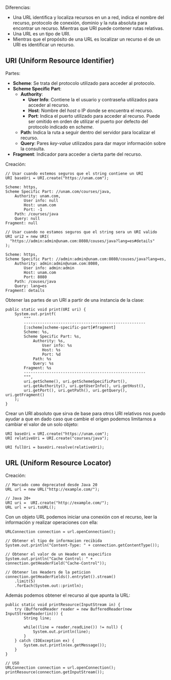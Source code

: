 Diferencias:

- Una URL identifica y localiza recursos en un a red, indica el nombre del recurso, protocolo de conexión, dominio y la ruta absoluta para encontrar un recurso. Mientras que URI puede contener rutas relativas.
- Una URL es un tipo de URI.
- Mientras que el propósito de una URL es localizar un recurso el de un URI es identificar un recurso.
## URI (Uniform Resource Identifier)

Partes:

- **Scheme**: Se trata del protocolo utilizado para acceder al protocolo.
- **Scheme Specific Part**:
	- **Authority**:
		- **User Info**: Contiene la el usuario y contraseña utilizados para acceder al recurso.
		- **Host**: Nombre del *host* o IP donde se encuentra el recurso.
		- **Port**: Indica el puerto utilizado para acceder al recurso. Puede ser omitido en orden de utilizar el puerto por defecto del protocolo indicado en *scheme*.
	- **Path**: Indica la ruta a seguir dentro del servidor para localizar el recurso.
	- **Query**: Pares *key-value* utilizados para dar mayor información sobre la consulta.
- **Fragment**: Indicador para acceder a cierta parte del recurso.

Creación:

```
// Usar cuando estemos seguros que el string contiene un URI
URI baseUri = URI.create("https://unam.com");

Scheme: https,
Scheme Specific Part: //unam.com/courses/java,
    Authority: unam.com,
        User info: null
        Host: unam.com
        Port: -1
    Path: /courses/java
    Query: null
Fragment: null

// Usar cuando no estamos seguros que el string sera un URI valido
URI uri2 = new URI(
  "https://admin:admin@unam.com:8080/couses/java?lang=es#details"
);

Scheme: https,
Scheme Specific Part: //admin:admin@unam.com:8080/couses/java?lang=es,
    Authority: admin:admin@unam.com:8080,
        User info: admin:admin
        Host: unam.com
        Port: 8080
    Path: /couses/java
    Query: lang=es
Fragment: details
```

Obtener las partes de un URI a partir de una instancia de la clase:

```
public static void print(URI uri) {
    System.out.printf(
        """
        -----------------------------------------------------
        [:scheme]scheme-specific-part[#fragment]
        Scheme: %s,
        Scheme Specific Part: %s,
            Authority: %s,
                User info: %s
                Host: %s
                Port: %d
            Path: %s
            Query: %s
        Fragment: %s
	    -----------------------------------------------------
        """,
        uri.getScheme(), uri.getSchemeSpecificPart(),
        uri.getAuthority(), uri.getUserInfo(), uri.getHost(), 
        uri.getPort(), uri.getPath(), uri.getQuery(), uri.getFragment()
    );
}
```

Crear un URI absoluto que sirva de base para otros URI relativos nos puedo ayudar a que en dado caso que cambie el origen podemos limitarnos a cambiar el valor de un solo objeto:

```
URI baseUri = URI.create("https://unam.com");
URI relativeUri = URI.create("courses/java");

URI fullUri = baseUri.resolve(relativeUri);
```
## URL (Uniform Resource Locator)

Creación:

```
// Marcado como deprecated desde Java 20
URL url = new URL("http://example.com/");

// Java 20+
URI uri =  URI.create("http://example.com/");
URL url = uri.toURL();
```

Con un objeto URL podemos iniciar una conexión con el recurso, leer la información y realizar operaciones con ella:

```
URLConnection connection = url.openConnection();

// Obtener el tipo de informacion recibida
System.out.println("Content-Type: " + connection.getContentType());

// Obtener el valor de un Header en especifico
System.out.println("Cache Control: " + connection.getHeaderField("Cache-Control"));

// Obtener los Headers de la peticion
connection.getHeaderFields().entrySet().stream()
    .limit(5)
    .forEach(System.out::println);
```

Además podemos obtener el recurso al que apunta la URL:

```
public static void printResource(InputStream in) {
    try (BufferedReader reader = new BufferedReader(new InputStreamReader(in))) {
        String line;

        while((line = reader.readLine()) != null) {
            System.out.println(line);
        }
    } catch (IOException ex) {
        System.out.println(ex.getMessage());
    }
}

// USO
URLConnection connection = url.openConnection();
printResource(connection.getInputStream());
```
